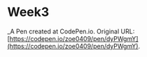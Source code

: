 # Week3
 _A Pen created at CodePen.io. Original URL: [https://codepen.io/zoe0409/pen/dyPWgmY](https://codepen.io/zoe0409/pen/dyPWgmY).

 